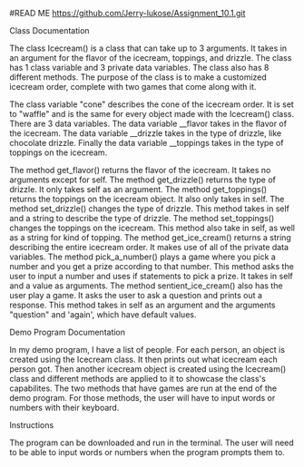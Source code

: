 #READ ME
https://github.com/Jerry-lukose/Assignment_10.1.git

Class Documentation

The class Icecream() is a class that can take up to 3 arguments. 
It takes in an argument for the flavor of the icecream, toppings, and drizzle. 
The class has 1 class variable and 3 private data variables. 
The class also has 8 different methods.
The purpose of the class is to make a customized icecream order, complete with two games that come along with it. 

The class variable "cone" describes the cone of the icecream order. It is set to "waffle" and is the same for every object made with the Icecream() class.
There are 3 data variables. The data variable __flavor takes in the flavor of the icecream. 
The data variable __drizzle takes in the type of drizzle, like chocolate drizzle. 
Finally the data variable __toppings takes in the type of toppings on the icecream.

The method get_flavor() returns the flavor of the icecream. It takes no arguments except for self. The method get_drizzle() returns the type of drizzle. It only takes self as an argument. The method get_toppings() returns the toppings on the icecream object. It also only takes in self. 
The method set_drizzle() changes the type of drizzle. This method takes in self and a string to describe the type of drizzle. The method set_toppings() changes the toppings on the icecream. This method also take in self, as well as a string for kind of topping. The method get_ice_cream() returns a string describing the entire icecream order. It makes use of all of the private data variables. 
The method pick_a_number() plays a game where you pick a number and you get a prize according to that number. This method asks the user to input a number and uses if statements to pick a prize. It takes in self and a value as arguments.
The method sentient_ice_cream() also has the user play a game. It asks the user to ask a question and prints out a response. This method takes in self as an argument and the arguments "question" and 'again', which have default values. 

Demo Program Documentation

In my demo program, I have a list of people. 
For each person, an object is created using the Icecream class. 
It then prints out what icecream each person got. 
Then another icecream object is created using the Icecream() class and different methods are applied to it to showcase the class's capabilites.
The two methods that have games are run at the end of the demo program. For those methods, the user will have to input words or numbers with their keyboard.

Instructions

The program can be downloaded and run in the terminal. The user will need to be able to input words or numbers when the program prompts them to. 
